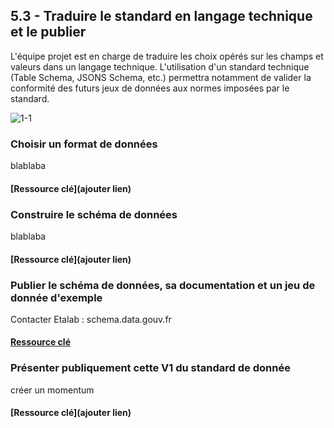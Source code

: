 ## 5.3 - Traduire le standard en langage technique et le publier

L'équipe projet est en charge de traduire les choix opérés sur les champs et valeurs dans un langage technique. L'utilisation d'un standard technique (Table Schema, JSONS Schema, etc.) permettra notamment de valider la conformité des futurs jeux de données aux normes imposées par le standard. 

![1-1](/images/algo/1-1.png)

### Choisir un format de données

blablaba 

#### [Ressource clé](ajouter lien)

### Construire le schéma de données      

blablaba

#### [Ressource clé](ajouter lien)

### Publier le schéma de données, sa documentation et un jeu de donnée d'exemple 

Contacter Etalab : 
schema.data.gouv.fr 

#### [Ressource clé](https://schema.data.gouv.fr/contribuer.html)

### Présenter publiquement cette V1 du standard de donnée     

créer un momentum 

#### [Ressource clé](ajouter lien)
